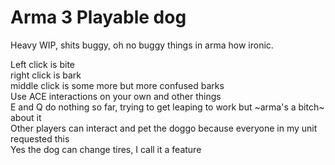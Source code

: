 # Arma 3 Playable dog
Heavy WIP, shits buggy, oh no buggy things in arma how ironic.

Left click is bite\
right click is bark\
middle click is some more but more confused barks\
Use ACE interactions on your own and other things\
E and Q do nothing so far, trying to get leaping to work but ~arma's a bitch~ about it\
Other players can interact and pet the doggo because everyone in my unit requested this\
Yes the dog can change tires, I call it a feature

